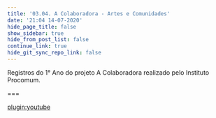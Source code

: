 ```yaml
---
title: '03.04. A Colaboradora - Artes e Comunidades'
date: '21:04 14-07-2020'
hide_page_title: false
show_sidebar: true
hide_from_post_list: false
continue_link: true
hide_git_sync_repo_link: false
---
```


Registros do 1° Ano do projeto A Colaboradora realizado pelo Instituto Procomum.

===

[plugin:youtube](https://www.youtube.com/watch?v=U799HXmXDao)

